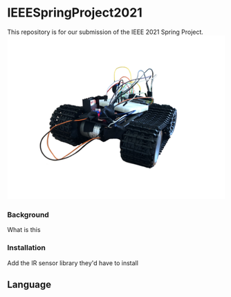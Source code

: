 # IEEESpringProject2021

This repository is for our submission of the IEEE 2021 Spring Project. 
![Robot](https://github.com/AnnabellaMacaluso/IEEESpringProject2021/blob/main/misc/robot1.png)

### Background

What is this 
### Installation 

Add the IR sensor library they'd have to install 

## Language 
